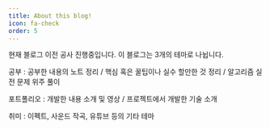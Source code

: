 ```yaml
---
title: About this blog!
icon: fa-check
order: 5
---
```


현재 블로그 이전 공사 진행중입니다.
이 블로그는 3개의 테마로 나뉩니다.

공부 : 공부한 내용의 노트 정리 / 핵심 혹은 꿀팁이나 실수 할만한 것 정리 / 알고리즘 실전 문제 위주 풀이

포트폴리오 : 개발한 내용 소개 및 영상 / 프로젝트에서 개발한 기술 소개

취미 : 이펙트, 사운드 작곡, 유튜브 등의 기타 테마
